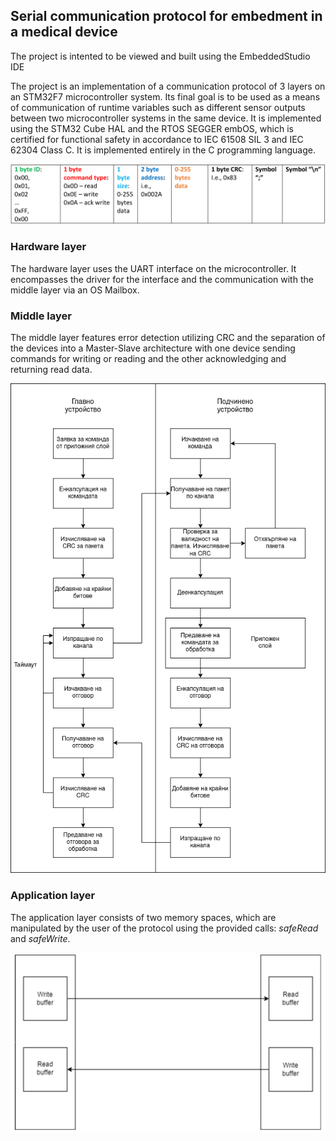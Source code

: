 ## Serial communication protocol for embedment in a medical device

The project is intented to be viewed and built using the EmbeddedStudio IDE

The project is an implementation of a communication protocol of 3 layers on an STM32F7 microcontroller system.
Its final goal is to be used as a means of communication of runtime variables such as different sensor outputs between two microcontroller systems in the same device.
It is implemented using the STM32 Cube HAL and the RTOS SEGGER embOS, which is certified for functional safety in accordance to IEC 61508 SIL 3 and IEC 62304 Class C.
It is implemented entirely in the C programming language.

<img src="figures/headers.png">

### Hardware layer

The hardware layer uses the UART interface on the microcontroller.
It encompasses the driver for the interface and the communication with the middle layer via an OS Mailbox.

### Middle layer

The middle layer features error detection utilizing CRC and the separation of the devices into a Master-Slave architecture with one device sending commands for writing or reading and the other acknowledging and returning read data.


<img src="figures/MidLayerFlowchart.png">

### Application layer

The application layer consists of two memory spaces, which are manipulated by the user of the protocol using the provided calls: <i>safeRead</i> and <i>safeWrite</i>.

<img src="figures/Applayer.png">
